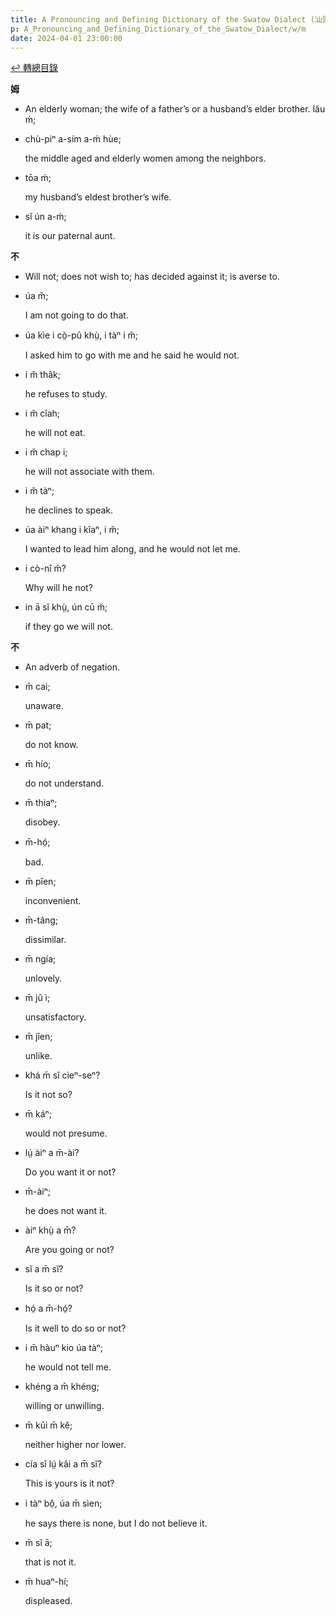 ```yaml
---
title: A Pronouncing and Defining Dictionary of the Swatow Dialect (汕頭方言音義字典) / m
p: A_Pronouncing_and_Defining_Dictionary_of_the_Swatow_Dialect/w/m
date: 2024-04-01 23:00:00
---
```


[↩️ 轉總目錄](/A_Pronouncing_and_Defining_Dictionary_of_the_Swatow_Dialect)


**姆**
- An elderly woman; the wife of a father’s or a husband’s elder brother. lău ḿ;

- chù-piⁿ a-sím a-ḿ hùe;

  the middle aged and elderly women among the neighbors.

- tōa ḿ;

  my husband’s eldest brother’s wife.

- sĭ ún a-ḿ;

  it is our paternal aunt.

**不**
- Will not; does not wish to; has decided against it; is averse to.

- úa m̆;

  I am not going to do that.

- úa kìe i cò̤-pû khṳ̀, i tàⁿ i m̆;

  I asked him to go with me and he said he would not.

- i m̆ thâk;

  he refuses to study.

- i m̆ cîah;

  he will not eat.

- i m̆ chap i;

  he will not associate with them.

- i m̆ tàⁿ;

  he declines to speak.

- úa àiⁿ khang i kîaⁿ, i m̆;

  I wanted to lead him along, and he would not let me.

- i cò-nî m̆?

  Why will he not?

- in ā sĭ khṳ̀, ún cū m̆;

  if they go we will not.

**不**
- An adverb of negation.

- m̄ cai;

  unaware.

- m̄ pat;

  do not know.

- m̄ hío;

  do not understand.

- m̄ thiaⁿ;

  disobey.

- m̄-hó̤;

  bad.

- m̄ pĭen;

  inconvenient.

- m̄-tâng;

  dissimilar.

- m̄ ngía;

  unlovely.

- m̄ jû ì;

  unsatisfactory.

- m̄ jîen;

  unlike.

- khá m̄ sĭ cìeⁿ-seⁿ?

  Is it not so?

- m̄ káⁿ;

  would not presume.

- lṳ́ àiⁿ a m̄-ài?

  Do you want it or not?

- m̄-àiⁿ;

  he does not want it.

- àiⁿ khṳ̀ a m̄?

  Are you going or not?

- sĭ a m̄ sĭ?

  Is it so or not?

- hó̤ a m̄-hó̤?

  Is it well to do so or not?

- i m̄ hàuⁿ kio úa tàⁿ;

  he would not tell me.

- khéng a m̄ khéng;

  willing or unwilling.

- m̄ kûi m̄ kĕ;

  neither higher nor lower.

- cía sĭ lṳ́ kâi a m̄ sĭ?

  This is yours is it not?

- i tàⁿ bô̤, úa m̄ sìen;

  he says there is none, but I do not believe it.

- m̄ sĭ ā;

  that is not it.

- m̄ huaⁿ-hí;

  displeased.